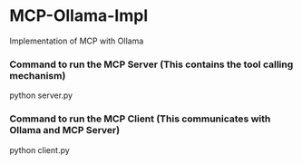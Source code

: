 # MCP-Ollama-Impl
Implementation of MCP with Ollama

### Command to run the MCP Server (This contains the tool calling mechanism)
python server.py

### Command to run the MCP Client (This communicates with Ollama and MCP Server)
python client.py <path to server.py>

